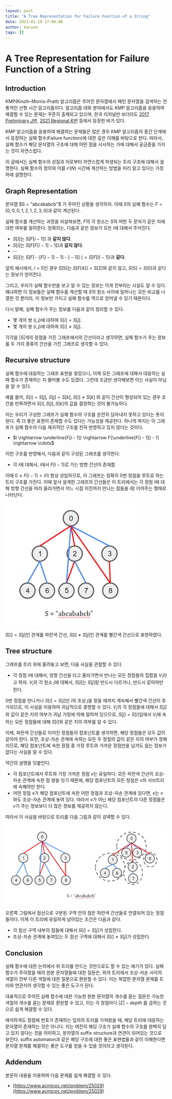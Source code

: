 ```yaml
---
layout: post
title: "A Tree Representation for Failure Function of a String"
date: 2023-02-19 17:00:00
author: karuna
tags: []
---
```


# A Tree Representation for Failure Function of a String

## Introduction

KMP(Knuth-Morris-Pratt) 알고리즘은 주어진 문자열에서 패턴 문자열을 검색하는 전통적인 선형 시간 알고리즘이다. 알고리즘 대회 분야에서도 KMP 알고리즘을 응용하여 해결할 수 있는 문제는 꾸준히 출제되고 있으며, 한국 리저널만 보더라도 [2017 Preliminary J번](https://www.acmicpc.net/problem/14755), [2021 Regional K번](https://www.acmicpc.net/problem/23576) 등에서 등장한 바가 있다.

KMP 알고리즘을 응용하여 해결하는 문제들은 많은 경우 KMP 알고리즘의 중간 단계에서 등장하는 실패 함수(Failure function)에 대한 깊은 이해를 바탕으로 한다. 따라서, 실패 함수가 해당 문자열의 구조에 대해 어떤 점을 시사하는 가에 대해서 궁금증을 가지는 것이 자연스럽다. 

이 글에서는 실패 함수의 성질과 이로부터 자연스럽게 파생되는 트리 구조에 대해서 설명한다. 실패 함수의 정의와 이를 $\mathcal{O}(N)$ 시간에 계산하는 방법을 미리 알고 있다는 가정 하에 설명한다. 

## Graph Representation

문자열 $S = "abcababcb"$ 가 주어진 상황을 생각하자. 이때 $S$의 실패 함수는 $F = [0, 0, 0, 1, 2, 1, 2, 3, 0]$과 같이 계산된다.

실패 함수를 계산하는 과정을 되살펴보면, $F$의 각 원소는 $S$의 어떤 두 문자가 같은 지에 대한 여부를 알려준다. 정확히는, 다음과 같은 정보가 모든 $i$에 대해서 주어진다.

- $S[i]$는 $S[F[i - 1]]$ 과 **같지 않다**.
- $S[i]$는 $S[F[F[i - 1] - 1]]$과 **같지 않다**.
- $\cdots$
- $S[i]$는 $S[F[\cdots [F[i - 1] - 1] \cdots ]- 1]]$ ($= S[F[i] - 1]$)과 **같다**.

앞의 예시에서, $i = 5$인 경우 $S[5]$는 $S[F[4]] = S[2]$와 같지 않고, $S[5] = S[0]$과 같다는 정보가 얻어진다. 

그리고, 우리가 실패 함수만을 보고 알 수 있는 정보는 이게 전부라는 사실도 알 수 있다. 왜냐하면 이 정보들은 실패 함수를 계산할 때 $S$의 원소 사이에 일어나는 모든 비교를 나열한 것 뿐이라, 이 정보만 가지고 실패 함수를 역으로 얻어낼 수 있기 때문이다.

다시 말해, 실패 함수가 주는 정보를 다음과 같이 정리할 수 있다.

- 몇 개의 쌍 $(i, j)$에 대하여 $S[i] = S[j]$.
- 몇 개의 쌍 $(i, j)$에 대하여 $S[i] \neq S[j]$.

각각을 $|S|$개의 정점을 가진 그래프에서의 간선이라고 생각하면, 실패 함수가 주는 정보를 두 가지 종류의 간선을 가진 그래프로 생각할 수 있다.

## Recursive structure

실패 함수에 대응하는 그래프 표현을 찾았으니, 이제 모든 그래프에 대해서 대응하는 실패 함수가 존재하는 지 물어볼 수도 있겠다. 그런데 조금만 생각해보면 이는 사실이 아님을 알 수 있다. 

예를 들어, $S[i] = S[j]$, $S[j] = S[k]$, $S[i]\neq S[k]$ 와 같이 간선이 형성되어 있는 경우 조건을 만족하면서 $S[i], S[j], S[k]$의 값을 결정하는 것이 불가능하다.

이는 우리가 구성한 그래프가 실패 함수의 구조를 온전히 담아내지 못하고 있다는 뜻이 된다. 즉 더 좋은 표현이 존재할 수도 있다는 가능성을 제공한다. 하나의 여지는 이 그래프가 실패 함수의 다음 재귀적인 구조를 전혀 반영하고 있지 않다는 것이다.

- $i \rightarrow \underline{F[i - 1]} \rightarrow F[\underline{F[i - 1]} - 1] \rightarrow \cdots$

이런 구조를 반영해서, 다음과 같이 구성된 그래프를 생각한다.

- 각 $i$에 대해서, $i$에서 $F[i - 1]$로 가는 방향 간선이 존재함

이때 $0\leq F[i - 1] < i$이 항상 성립하므로, 이 그래프는 정확히 $0$번 정점을 루트로 하는 트리 구조를 가진다. 이때 앞서 설계한 그래프의 간선들은 이 트리에서는 각 정점 $i$에 대해 방향 간선을 따라 올라가면서 어느 시점 이전까지 만나는 점들을 $i$랑 이어주는 형태로 나타난다.

![kmp1.png](/assets/images/failure-function-tree/kmp1.png)

$S[i] = S[j]$인 관계를 파란색 간선, $S[i] \neq S[j]$인 관계를 빨간색 간선으로 표현하였다.

## Tree structure

그래프를 트리 위에 올려놓고 보면, 다음 사실을 관찰할 수 있다.

- 각 정점 $i$에 대해서, 방향 간선을 타고 올라가면서 만나는 모든 정점들의 집합을 $V_i$라고 하자. $V_i$의 각 원소 $j$에 대해서, $S[i]$는 $S[j]$랑 반드시 다르거나, 반드시 같아야만 한다.

$0$번 정점을 만나거나 $S[i] = S[j]$인 $i$의 조상 $j$을 찾을 때까지 계속해서 빨간색 간선이 추가되므로, 이 사실을 이용하여 귀납적으로 증명할 수 있다. $V_j$의 각 정점들에 대해서 $S[j]$와 값이 같은 지의 여부가 귀납 가정에 의해 알려져 있으므로, $S[j] = S[i]$임에서 $V_i$에 속하는 모든 정점들에 대해 $S[i]$와 같은 지의 여부를 알 수 있다.

이제, 파란색 간선들로 이어진 정점들의 컴포넌트를 생각하면, 해당 정점들은 모두 값이 같아야 한다. 또한, 조상-자손 관계에 속하는 모든 두 정점의 값이 같은 지의 여부가 정해지므로, 해당 컴포넌트에 속한 정점 중 가장 루트와 가까운 정점만을 남겨도 잃는 정보가 없다는 사실을 알 수 있다.

약간의 설명을 덧붙인다.

- 각 컴포넌트에서 루트와 가장 가까운 정점 $v$는 유일하다. 모든 파란색 간선이 조상-자손 관계에 속한 점 쌍을 잇기 때문에, 해당 컴포넌트의 모든 정점은 $v$의 서브트리에 속해야만 한다.
- 어떤 정점 $x$가 해당 컴포넌트에 속한 어떤 정점과 조상-자손 관계에 있다면, $x$는 $v$와도 조상-자손 관계에 놓여 있다. 따라서 $v$가 아닌 해당 컴포넌트의 다른 정점들은 $v$가 주는 정보보다 더 많은 정보를 제공하지 않는다.

따라서 이 사실을 바탕으로 트리를 다음 그림과 같이 *압축*할 수 있다.

![kmp2.png](/assets/images/failure-function-tree/kmp2.png)

오른쪽 그림에서 점선으로 구분된 구역 안의 점은 파란색 간선들로 연결되어 있는 정점들이다. 이제 이 트리에 유일하게 남아있는 조건은 다음과 같다.

- 각 점선 구역 내부의 점들에 대해서 $S[i] = S[j]$가 성립한다.
- 조상-자손 관계에 놓여있는 두 점선 구역에 대해서 $S[i] \neq S[j]$가 성립한다.

## Conclusion

실패 함수에 대한 논의에서 위 트리를 만드는 것만으로도 할 수 있는 얘기가 있다. 실패 함수가 주어졌을 때의 원본 문자열들에 대한 질문은, 위의 트리에서 조상-자손 사이의 색깔이 전부 다른 색칠에 대한 질문으로 환원할 수 있다. 이는 복잡한 문자열 문제를 트리와 연관지어 생각할 수 있는 좋은 도구가 된다.

대표적으로 주어진 실패 함수에 대한 가능한 원본 문자열의 개수를 묻는 질문은 가능한 색칠의 개수를 묻는 문제로 환원할 수 있고, 이는 각 정점마다 $|\Sigma| - depth$ 를 곱하는 것으로 쉽게 해결할 수 있다. 

애석하게도 정점에 번호가 존재하는 임의의 트리를 가져왔을 때, 해당 트리에 대응하는 문자열이 존재하는 것은 아니다. 이는 여전히 해당 구조가 실패 함수의 구조를 완벽히 담고 있지 않다는 것을 의미하고, 문자열의 suffix structure과 연관이 되어있는 것으로 보인다. suffix automaton과 같은 해당 구조에 대한 좋은 표현법들과 같이 이해한다면 문자열 문제를 해결하는 좋은 도구를 얻을 수 있을 것이라고 생각된다.

## Addendum

본문의 내용을 이용하여 다음 문제를 쉽게 해결할 수 있다.

- [https://www.acmicpc.net/problem/25029](https://www.acmicpc.net/problem/25029)